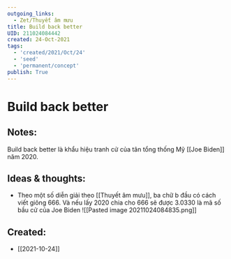 ```yaml
---
outgoing_links:
  - Zet/Thuyết âm mưu
title: Build back better
UID: 211024084442
created: 24-Oct-2021
tags:
  - 'created/2021/Oct/24'
  - 'seed'
  - 'permanent/concept'
publish: True
---
```

# Build back better

## Notes:
Build back better là khẩu hiệu tranh cử của tân tổng thống Mỹ [[Joe Biden]] năm 2020.

## Ideas & thoughts:
- Theo một số diễn giải theo [[Thuyết âm mưu]], ba chữ b đầu có cách viết giông 666. Và nếu lấy 2020 chia cho 666 sẽ được 3.0330 là mã số bầu cử của Joe Biden
	![[Pasted image 20211024084835.png]]




## Created:
- [[2021-10-24]]
